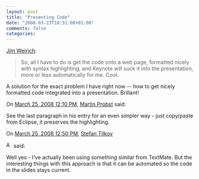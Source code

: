 ```yaml
---
layout: post
title: "Presenting Code"
date: "2008-03-23T10:31:00+01:00"
comments: false
categories: 
---
```


<p><a href="http://onestepback.org/index.cgi/General/PresentingCode.red">Jim Weirich</a>:</p>

<blockquote>
<p>So, all I have to do is get the code onto a web page, formatted nicely with syntax highlighting, and Keynote will suck it into the presentation, more or less automatically for me. Cool.</p>
</blockquote>

<p>A solution for the exact problem I have right now -- how to get nicely formatted code integrated into a presentation. Brillant!</p>

<section class="comments">



<div class="comment" id="comment-1670">
On <a href="#comment-1670" title="Permalink to this comment">March 25, 2008 12:10 PM</a>, <a href="http://www.martin-probst.com" title="http://www.martin-probst.com" rel="nofollow">Martin Probst</a>
said:
<p>See the last paragraph in his entry for an even simpler way - just copy/paste from Eclipse, it preserves the highlighting.</p>


<div class="comment" id="comment-1671">
On <a href="#comment-1671" title="Permalink to this comment">March 25, 2008 12:50 PM</a>, <a href="/blog/st/">Stefan Tilkov</a>

<a href="/blog/st/" class="commenter-profile"><img src="/mt4/mt-static/images/comment/mt_logo.png" height="16" alt="Author Profile Page" width="16" /></a>
said:
<p>Well yes - I&#8217;ve actually been using something similar from TextMate. But the interesting things with this approach is that it can be automated so the code in the slides stays current.</p>


</section>

